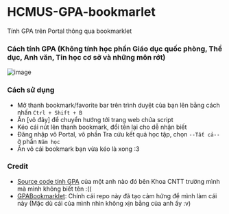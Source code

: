 # HCMUS-GPA-bookmarlet
Tính GPA trên Portal thông qua bookmarklet

### Cách tính GPA (Không tính học phần Giáo dục quốc phòng, Thể dục, Anh văn, Tin học cơ sở và những môn rớt)

![image](https://user-images.githubusercontent.com/47920109/170811023-856c84e6-80e2-43fe-90f7-a1f62a8d9629.png)


### Cách sử dụng
- Mở thanh bookmark/favorite bar trên trình duyệt của bạn lên bằng cách nhấn `Ctrl + Shift + B`
- Ấn [vô đây] để chuyển hướng tới trang web chứa script 
- Kéo cái nút lên thanh bookmark, đổi tên lại cho dễ nhận biết
- Đăng nhập vô Portal, vô phần Tra cứu kết quả học tập, chọn `--Tất cả--` ở phần `Năm học`
- Ấn vô cái bookmark bạn vừa kéo là xong :3


<!-- <a href="javascript: (() => {     var tinchi = document.querySelectorAll("td:nth-child(3)");     var monhoc = document.querySelectorAll("td:nth-child(2)");     var diem = document.querySelectorAll("td:nth-child(6)");     var diemtren = 0, diemduoi = 0;     for (var i = 1; i < tinchi.length; i++) {         if (             monhoc[i].innerText.includes("Thể dục") ||             monhoc[i].innerText.includes("Anh văn") ||             monhoc[i].innerText.includes("Tin học cơ sở") ||             monhoc[i].innerText.includes("Giáo dục quốc phòng") ||             Number(diem[i].innerText) < 5         ) {             continue;         }         diemtren += Number(tinchi[i].innerText) * Number(diem[i].innerText);         diemduoi += Number(tinchi[i].innerText);     }      alert("Tổng số tín chỉ đã cày được : " + diemduoi.toString()      + "\nĐiểm trung bình của bạn : " + (diemtren / diemduoi).toString()); })();">Hello</a>
 -->

### Credit
- [Source code tính GPA]() của một anh nào đó bên Khoa CNTT trường mình mà mình không biết tên :(( 
- [GPABookmarklet](https://github.com/dtrung98/GPABookmarklet): Chính cái repo này đã tạo cảm hứng để mình làm cái này (Mặc dù cái của mình nhìn không xịn bằng của anh ấy :v)
